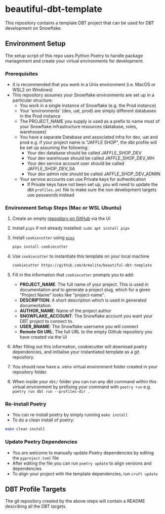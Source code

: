 # beautiful-dbt-template
This repository contains a template DBT project that can be used for DBT development on Snowflake.

## Environment Setup
The setup script of this repo uses Python Poetry to handle package management and create your virtual environments for development.

### Prerequisites
 - It is recommended that you work in a Unix environment (i.e. MacOS or WSL2 on Windows)
 - This repository assumes your Snowflake environments are set up in a particular structure:
   - You work in a single instance of Snowflake (e.g. the Prod instance)
   - Your 'environments' (dev, uat, prod) are simply different databases in the Prod instance
   - The PROJECT_NAME you supply is used as a prefix to name most of your Snowflake infrastructure resources (database, roles, warehouses)
   - You have a separate Database and associated infra for dev, uat and prod e.g. if your project name is "JAFFLE SHOP", the dbt profile will be set up assuming the following:
      - Your dev database should be called JAFFLE_SHOP_DEV
      - Your dev warehouse should be called JAFFLE_SHOP_DEV_WH
      - Your dev service account user should be called JAFFLE_SHOP_DEV_SA
      - Your dev admin role should be called JAFFLE_SHOP_DEV_ADMIN
   - Your service accounts can use Private keys for authentication
      - If Private keys have not been set up, you will need to update the dbt `profiles.yml` file to make sure the non development targets use passwords instead

### Environment Setup Steps (Mac or WSL Ubuntu)
 1. Create an empty [repository on GitHub](https://github.com/new) via the UI
 2. Install `pipx` if not already installed: `sudo apt install pipx`
 3. Install `cookiecutter` using [`pipx`](https://github.com/pipxproject/pipx)
    ```bash
    pipx install cookiecutter
    ```
 4. Use `cookiecutter` to instantiate this template on your local machine

    ```bash
    cookiecutter https://github.com/Armalite/beautiful-dbt-template
    ```
 5. Fill in the information that `cookiecutter` prompts you to add:
    - **PROJECT_NAME**: The full name of your project. This is used in documentation and to generate a project slug, which for a given "Project Name" looks like "project-name".
    - **DESCRIPTION**: A short description which is used in generated documentation.
    - **AUTHOR_NAME**: Name of the project author
    - **SNOWFLAKE_ACCOUNT**: The Snowflake account you want your DBT project to connect to.
    - **USER_BNAME**: The Snowflake username you will connect
    - **Remote Git URL**: The full URL to the empty Github repository you have created via the UI
 6. After filling out this information, cookiecutter will download poetry dependencies, and initialise your instantiated template as a git repository.
 7. You should now have a .venv virtual environment folder created in your repository folder.
 8. When inside your `dbt/` folder you can run any dbt command within this virtual environment by prefixing your command with `poetry run` e.g. `poetry run dbt run --profiles-dir .`


### Re-install Poetry
 - You can re-install poetry by simply running `make install`
 - To do a clean install of poetry:
  ```bash
  make clean install
  ```

### Update Poetry Dependencies
 - You are welcome to manually update Poetry dependencies by editing the `pyproject.toml` file
 - After editing the file you can run `poetry update` to align versions and dependencies
 - To align your project with the template dependencies, run `cruft update`

## DBT Profile Targets
The git repository created by the above steps will contain a README describing all the DBT targets

